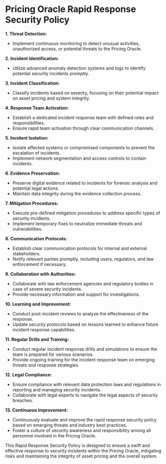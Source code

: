 # Pricing Oracle Rapid Response Security Policy

**1. Threat Detection:**
   - Implement continuous monitoring to detect unusual activities, unauthorized access, or potential threats to the Pricing Oracle.

**2. Incident Identification:**
   - Utilize advanced anomaly detection systems and logs to identify potential security incidents promptly.

**3. Incident Classification:**
   - Classify incidents based on severity, focusing on their potential impact on asset pricing and system integrity.

**4. Response Team Activation:**
   - Establish a dedicated incident response team with defined roles and responsibilities.
   - Ensure rapid team activation through clear communication channels.

**5. Incident Isolation:**
   - Isolate affected systems or compromised components to prevent the escalation of incidents.
   - Implement network segmentation and access controls to contain incidents.

**6. Evidence Preservation:**
   - Preserve digital evidence related to incidents for forensic analysis and potential legal actions.
   - Maintain data integrity during the evidence collection process.

**7. Mitigation Procedures:**
   - Execute pre-defined mitigation procedures to address specific types of security incidents.
   - Implement temporary fixes to neutralize immediate threats and vulnerabilities.

**8. Communication Protocols:**
   - Establish clear communication protocols for internal and external stakeholders.
   - Notify relevant parties promptly, including users, regulators, and law enforcement if necessary.

**9. Collaboration with Authorities:**
   - Collaborate with law enforcement agencies and regulatory bodies in case of severe security incidents.
   - Provide necessary information and support for investigations.

**10. Learning and Improvement:**
   - Conduct post-incident reviews to analyze the effectiveness of the response.
   - Update security protocols based on lessons learned to enhance future incident response capabilities.

**11. Regular Drills and Training:**
   - Conduct regular incident response drills and simulations to ensure the team is prepared for various scenarios.
   - Provide ongoing training for the incident response team on emerging threats and response strategies.

**12. Legal Compliance:**
   - Ensure compliance with relevant data protection laws and regulations in reporting and managing security incidents.
   - Collaborate with legal experts to navigate the legal aspects of security breaches.

**13. Continuous Improvement:**
   - Continuously evaluate and improve the rapid response security policy based on emerging threats and industry best practices.
   - Foster a culture of security awareness and responsibility among all personnel involved in the Pricing Oracle.

This Rapid Response Security Policy is designed to ensure a swift and effective response to security incidents within the Pricing Oracle, mitigating risks and maintaining the integrity of asset pricing and the overall system.
